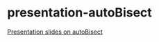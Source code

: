 presentation-autoBisect
=======================

[Presentation slides on autoBisect](https://mozillasecurity.github.io/presentation-autoBisect/)
